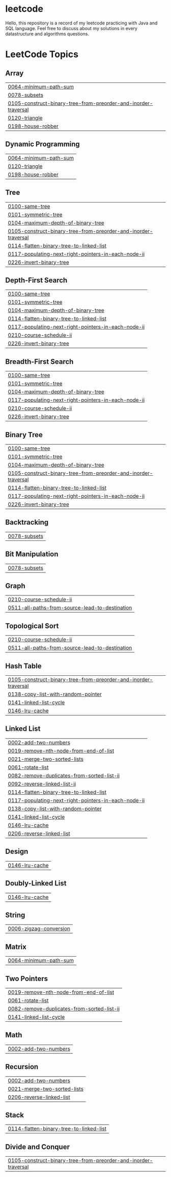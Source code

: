 # leetcode
Hello, this repository is a record of my leetcode practicing with Java and SQL language.
Feel free to discuss about my solutions in every datastructure and algorithms questions. 

<!---LeetCode Topics Start-->
# LeetCode Topics
## Array
|  |
| ------- |
| [0064-minimum-path-sum](https://github.com/namaws/leetcode/tree/master/0064-minimum-path-sum) |
| [0078-subsets](https://github.com/namaws/leetcode/tree/master/0078-subsets) |
| [0105-construct-binary-tree-from-preorder-and-inorder-traversal](https://github.com/namaws/leetcode/tree/master/0105-construct-binary-tree-from-preorder-and-inorder-traversal) |
| [0120-triangle](https://github.com/namaws/leetcode/tree/master/0120-triangle) |
| [0198-house-robber](https://github.com/namaws/leetcode/tree/master/0198-house-robber) |
## Dynamic Programming
|  |
| ------- |
| [0064-minimum-path-sum](https://github.com/namaws/leetcode/tree/master/0064-minimum-path-sum) |
| [0120-triangle](https://github.com/namaws/leetcode/tree/master/0120-triangle) |
| [0198-house-robber](https://github.com/namaws/leetcode/tree/master/0198-house-robber) |
## Tree
|  |
| ------- |
| [0100-same-tree](https://github.com/namaws/leetcode/tree/master/0100-same-tree) |
| [0101-symmetric-tree](https://github.com/namaws/leetcode/tree/master/0101-symmetric-tree) |
| [0104-maximum-depth-of-binary-tree](https://github.com/namaws/leetcode/tree/master/0104-maximum-depth-of-binary-tree) |
| [0105-construct-binary-tree-from-preorder-and-inorder-traversal](https://github.com/namaws/leetcode/tree/master/0105-construct-binary-tree-from-preorder-and-inorder-traversal) |
| [0114-flatten-binary-tree-to-linked-list](https://github.com/namaws/leetcode/tree/master/0114-flatten-binary-tree-to-linked-list) |
| [0117-populating-next-right-pointers-in-each-node-ii](https://github.com/namaws/leetcode/tree/master/0117-populating-next-right-pointers-in-each-node-ii) |
| [0226-invert-binary-tree](https://github.com/namaws/leetcode/tree/master/0226-invert-binary-tree) |
## Depth-First Search
|  |
| ------- |
| [0100-same-tree](https://github.com/namaws/leetcode/tree/master/0100-same-tree) |
| [0101-symmetric-tree](https://github.com/namaws/leetcode/tree/master/0101-symmetric-tree) |
| [0104-maximum-depth-of-binary-tree](https://github.com/namaws/leetcode/tree/master/0104-maximum-depth-of-binary-tree) |
| [0114-flatten-binary-tree-to-linked-list](https://github.com/namaws/leetcode/tree/master/0114-flatten-binary-tree-to-linked-list) |
| [0117-populating-next-right-pointers-in-each-node-ii](https://github.com/namaws/leetcode/tree/master/0117-populating-next-right-pointers-in-each-node-ii) |
| [0210-course-schedule-ii](https://github.com/namaws/leetcode/tree/master/0210-course-schedule-ii) |
| [0226-invert-binary-tree](https://github.com/namaws/leetcode/tree/master/0226-invert-binary-tree) |
## Breadth-First Search
|  |
| ------- |
| [0100-same-tree](https://github.com/namaws/leetcode/tree/master/0100-same-tree) |
| [0101-symmetric-tree](https://github.com/namaws/leetcode/tree/master/0101-symmetric-tree) |
| [0104-maximum-depth-of-binary-tree](https://github.com/namaws/leetcode/tree/master/0104-maximum-depth-of-binary-tree) |
| [0117-populating-next-right-pointers-in-each-node-ii](https://github.com/namaws/leetcode/tree/master/0117-populating-next-right-pointers-in-each-node-ii) |
| [0210-course-schedule-ii](https://github.com/namaws/leetcode/tree/master/0210-course-schedule-ii) |
| [0226-invert-binary-tree](https://github.com/namaws/leetcode/tree/master/0226-invert-binary-tree) |
## Binary Tree
|  |
| ------- |
| [0100-same-tree](https://github.com/namaws/leetcode/tree/master/0100-same-tree) |
| [0101-symmetric-tree](https://github.com/namaws/leetcode/tree/master/0101-symmetric-tree) |
| [0104-maximum-depth-of-binary-tree](https://github.com/namaws/leetcode/tree/master/0104-maximum-depth-of-binary-tree) |
| [0105-construct-binary-tree-from-preorder-and-inorder-traversal](https://github.com/namaws/leetcode/tree/master/0105-construct-binary-tree-from-preorder-and-inorder-traversal) |
| [0114-flatten-binary-tree-to-linked-list](https://github.com/namaws/leetcode/tree/master/0114-flatten-binary-tree-to-linked-list) |
| [0117-populating-next-right-pointers-in-each-node-ii](https://github.com/namaws/leetcode/tree/master/0117-populating-next-right-pointers-in-each-node-ii) |
| [0226-invert-binary-tree](https://github.com/namaws/leetcode/tree/master/0226-invert-binary-tree) |
## Backtracking
|  |
| ------- |
| [0078-subsets](https://github.com/namaws/leetcode/tree/master/0078-subsets) |
## Bit Manipulation
|  |
| ------- |
| [0078-subsets](https://github.com/namaws/leetcode/tree/master/0078-subsets) |
## Graph
|  |
| ------- |
| [0210-course-schedule-ii](https://github.com/namaws/leetcode/tree/master/0210-course-schedule-ii) |
| [0511-all-paths-from-source-lead-to-destination](https://github.com/namaws/leetcode/tree/master/0511-all-paths-from-source-lead-to-destination) |
## Topological Sort
|  |
| ------- |
| [0210-course-schedule-ii](https://github.com/namaws/leetcode/tree/master/0210-course-schedule-ii) |
| [0511-all-paths-from-source-lead-to-destination](https://github.com/namaws/leetcode/tree/master/0511-all-paths-from-source-lead-to-destination) |
## Hash Table
|  |
| ------- |
| [0105-construct-binary-tree-from-preorder-and-inorder-traversal](https://github.com/namaws/leetcode/tree/master/0105-construct-binary-tree-from-preorder-and-inorder-traversal) |
| [0138-copy-list-with-random-pointer](https://github.com/namaws/leetcode/tree/master/0138-copy-list-with-random-pointer) |
| [0141-linked-list-cycle](https://github.com/namaws/leetcode/tree/master/0141-linked-list-cycle) |
| [0146-lru-cache](https://github.com/namaws/leetcode/tree/master/0146-lru-cache) |
## Linked List
|  |
| ------- |
| [0002-add-two-numbers](https://github.com/namaws/leetcode/tree/master/0002-add-two-numbers) |
| [0019-remove-nth-node-from-end-of-list](https://github.com/namaws/leetcode/tree/master/0019-remove-nth-node-from-end-of-list) |
| [0021-merge-two-sorted-lists](https://github.com/namaws/leetcode/tree/master/0021-merge-two-sorted-lists) |
| [0061-rotate-list](https://github.com/namaws/leetcode/tree/master/0061-rotate-list) |
| [0082-remove-duplicates-from-sorted-list-ii](https://github.com/namaws/leetcode/tree/master/0082-remove-duplicates-from-sorted-list-ii) |
| [0092-reverse-linked-list-ii](https://github.com/namaws/leetcode/tree/master/0092-reverse-linked-list-ii) |
| [0114-flatten-binary-tree-to-linked-list](https://github.com/namaws/leetcode/tree/master/0114-flatten-binary-tree-to-linked-list) |
| [0117-populating-next-right-pointers-in-each-node-ii](https://github.com/namaws/leetcode/tree/master/0117-populating-next-right-pointers-in-each-node-ii) |
| [0138-copy-list-with-random-pointer](https://github.com/namaws/leetcode/tree/master/0138-copy-list-with-random-pointer) |
| [0141-linked-list-cycle](https://github.com/namaws/leetcode/tree/master/0141-linked-list-cycle) |
| [0146-lru-cache](https://github.com/namaws/leetcode/tree/master/0146-lru-cache) |
| [0206-reverse-linked-list](https://github.com/namaws/leetcode/tree/master/0206-reverse-linked-list) |
## Design
|  |
| ------- |
| [0146-lru-cache](https://github.com/namaws/leetcode/tree/master/0146-lru-cache) |
## Doubly-Linked List
|  |
| ------- |
| [0146-lru-cache](https://github.com/namaws/leetcode/tree/master/0146-lru-cache) |
## String
|  |
| ------- |
| [0006-zigzag-conversion](https://github.com/namaws/leetcode/tree/master/0006-zigzag-conversion) |
## Matrix
|  |
| ------- |
| [0064-minimum-path-sum](https://github.com/namaws/leetcode/tree/master/0064-minimum-path-sum) |
## Two Pointers
|  |
| ------- |
| [0019-remove-nth-node-from-end-of-list](https://github.com/namaws/leetcode/tree/master/0019-remove-nth-node-from-end-of-list) |
| [0061-rotate-list](https://github.com/namaws/leetcode/tree/master/0061-rotate-list) |
| [0082-remove-duplicates-from-sorted-list-ii](https://github.com/namaws/leetcode/tree/master/0082-remove-duplicates-from-sorted-list-ii) |
| [0141-linked-list-cycle](https://github.com/namaws/leetcode/tree/master/0141-linked-list-cycle) |
## Math
|  |
| ------- |
| [0002-add-two-numbers](https://github.com/namaws/leetcode/tree/master/0002-add-two-numbers) |
## Recursion
|  |
| ------- |
| [0002-add-two-numbers](https://github.com/namaws/leetcode/tree/master/0002-add-two-numbers) |
| [0021-merge-two-sorted-lists](https://github.com/namaws/leetcode/tree/master/0021-merge-two-sorted-lists) |
| [0206-reverse-linked-list](https://github.com/namaws/leetcode/tree/master/0206-reverse-linked-list) |
## Stack
|  |
| ------- |
| [0114-flatten-binary-tree-to-linked-list](https://github.com/namaws/leetcode/tree/master/0114-flatten-binary-tree-to-linked-list) |
## Divide and Conquer
|  |
| ------- |
| [0105-construct-binary-tree-from-preorder-and-inorder-traversal](https://github.com/namaws/leetcode/tree/master/0105-construct-binary-tree-from-preorder-and-inorder-traversal) |
<!---LeetCode Topics End-->